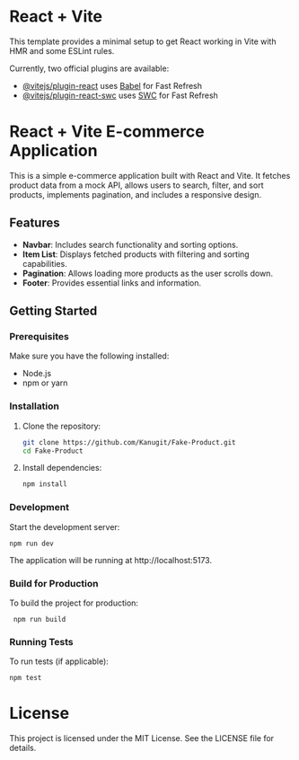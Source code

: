 # React + Vite

This template provides a minimal setup to get React working in Vite with HMR and some ESLint rules.

Currently, two official plugins are available:

- [@vitejs/plugin-react](https://github.com/vitejs/vite-plugin-react/blob/main/packages/plugin-react/README.md) uses [Babel](https://babeljs.io/) for Fast Refresh
- [@vitejs/plugin-react-swc](https://github.com/vitejs/vite-plugin-react-swc) uses [SWC](https://swc.rs/) for Fast Refresh

# React + Vite E-commerce Application

This is a simple e-commerce application built with React and Vite. It fetches product data from a mock API, allows users to search, filter, and sort products, implements pagination, and includes a responsive design.

## Features

- **Navbar**: Includes search functionality and sorting options.
- **Item List**: Displays fetched products with filtering and sorting capabilities.
- **Pagination**: Allows loading more products as the user scrolls down.
- **Footer**: Provides essential links and information.

## Getting Started

### Prerequisites

Make sure you have the following installed:

- Node.js
- npm or yarn

### Installation

1. Clone the repository:

   ```bash
   git clone https://github.com/Kanugit/Fake-Product.git
   cd Fake-Product
   
2. Install dependencies:
   ```bash
   npm install

### Development

Start the development server: 
    
    npm run dev

The application will be running at http://localhost:5173.

### Build for Production

To build the project for production:
     
     npm run build

### Running Tests

To run tests (if applicable):
    
    npm test

# License

This project is licensed under the MIT License. See the LICENSE file for details.

